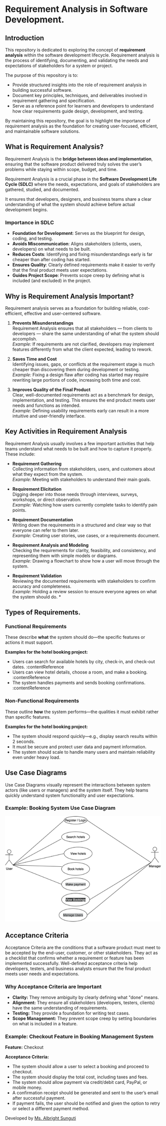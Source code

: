 # Requirement Analysis in Software Development.

## Introduction

This repository is dedicated to exploring the concept of **requirement analysis** within the software development lifecycle. Requirement analysis is the process of identifying, documenting, and validating the needs and expectations of stakeholders for a system or project.

The purpose of this repository is to:

- Provide structured insights into the role of requirement analysis in building successful software.  
- Document key principles, techniques, and deliverables involved in requirement gathering and specification.  
- Serve as a reference point for learners and developers to understand how clear requirements guide design, development, and testing.  

By maintaining this repository, the goal is to highlight the importance of requirement analysis as the foundation for creating user-focused, efficient, and maintainable software solutions.

## What is Requirement Analysis?

Requirement Analysis is the **bridge between ideas and implementation**, ensuring that the software product delivered truly solves the user’s problems while staying within scope, budget, and time.

Requirement Analysis is a crucial phase in the **Software Development Life Cycle (SDLC)** where the needs, expectations, and goals of stakeholders are gathered, studied, and documented.  

It ensures that developers, designers, and business teams share a clear understanding of what the system should achieve before actual development begins.

### Importance in SDLC
- **Foundation for Development**: Serves as the blueprint for design, coding, and testing.
- **Avoids Miscommunication**: Aligns stakeholders (clients, users, developers) on what needs to be built.
- **Reduces Costs**: Identifying and fixing misunderstandings early is far cheaper than after coding has started.
- **Ensures Quality**: Clearly defined requirements make it easier to verify that the final product meets user expectations.
- **Guides Project Scope**: Prevents scope creep by defining what is included (and excluded) in the project.

## Why is Requirement Analysis Important?
Requirement analysis serves as a foundation for building reliable, cost-efficient, effective and user-centered software. 

1. **Prevents Misunderstandings**  
   Requirement Analysis ensures that all stakeholders — from clients to developers — share the same understanding of what the system should accomplish.  
   *Example:* If requirements are not clarified, developers may implement features differently from what the client expected, leading to rework.

2. **Saves Time and Cost**  
   Identifying issues, gaps, or conflicts at the requirement stage is much cheaper than discovering them during development or testing.  
   *Example:* Fixing a design flaw after coding has started may require rewriting large portions of code, increasing both time and cost.

3. **Improves Quality of the Final Product**  
   Clear, well-documented requirements act as a benchmark for design, implementation, and testing. This ensures the end product meets user needs and functions as intended.  
   *Example:* Defining usability requirements early can result in a more intuitive and user-friendly interface.

## Key Activities in Requirement Analysis
 Requirement Analysis usually involves a few important activities that help teams understand what needs to be built and how to capture it properly. These include:

- **Requirement Gathering**  
  Collecting information from stakeholders, users, and customers about what they expect from the system.  
  *Example:* Meeting with stakeholders to understand their main goals.

- **Requirement Elicitation**  
  Digging deeper into those needs through interviews, surveys, workshops, or direct observation.  
  *Example:* Watching how users currently complete tasks to identify pain points.

- **Requirement Documentation**  
  Writing down the requirements in a structured and clear way so that everyone can refer to them later.  
  *Example:* Creating user stories, use cases, or a requirements document.

- **Requirement Analysis and Modeling**  
  Checking the requirements for clarity, feasibility, and consistency, and representing them with simple models or diagrams.  
  *Example:* Drawing a flowchart to show how a user will move through the system.

- **Requirement Validation**  
  Reviewing the documented requirements with stakeholders to confirm accuracy and completeness.  
  *Example:* Holding a review session to ensure everyone agrees on what the system should do. *

## Types of Requirements.

### Functional Requirements
These describe **what** the system should do—the specific features or actions it must support.

**Examples for the hotel booking project:**
- Users can search for available hotels by city, check-in, and check-out dates. :contentReference
- Users can view hotel details, choose a room, and make a booking. :contentReference
- The system handles payments and sends booking confirmations. :contentReference

### Non-Functional Requirements
These outline **how** the system performs—the qualities it must exhibit rather than specific features.

**Examples for the hotel booking project:**
- The system should respond quickly—e.g., display search results within 2 seconds. 
- It must be secure and protect user data and payment information. 
- The system should scale to handle many users and maintain reliability even under heavy load. 

## Use Case Diagrams

Use Case Diagrams visually represent the interactions between system actors (like users or managers) and the system itself. They help teams quickly understand system functionality and user expectations.

### Example: Booking System Use Case Diagram

![alx-booking-uc.png](/img/alx-booking-uc.png)

## Acceptance Criteria  

Acceptance Criteria are the conditions that a software product must meet to be accepted by the end-user, customer, or other stakeholders. They act as a checklist that confirms whether a requirement or feature has been implemented successfully. Well-defined acceptance criteria help developers, testers, and business analysts ensure that the final product meets user needs and expectations.  

### Why Acceptance Criteria are Important
- **Clarity:** They remove ambiguity by clearly defining what "done" means.  
- **Alignment:** They ensure all stakeholders (developers, testers, clients) have the same understanding of requirements.  
- **Testing:** They provide a foundation for writing test cases.  
- **Scope Management:** They prevent scope creep by setting boundaries on what is included in a feature.  

### Example: Checkout Feature in Booking Management System  

**Feature:** Checkout  

**Acceptance Criteria:**  
- The system should allow a user to select a booking and proceed to checkout.  
- The system should display the total cost, including taxes and fees.  
- The system should allow payment via credit/debit card, PayPal, or mobile money.  
- A confirmation receipt should be generated and sent to the user’s email after successful payment.  
- If payment fails, the user should be notified and given the option to retry or select a different payment method.  

Developed by [Ms. Albright Sunguti](https://albright-portfolio.vercel.app/)